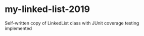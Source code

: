 # my-linked-list-2019
Self-written copy of LinkedList class with JUnit coverage testing implemented
